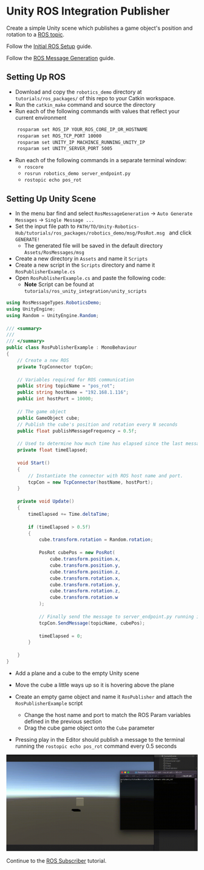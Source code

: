 # Unity ROS Integration Publisher

Create a simple Unity scene which publishes a game object's position and rotation to a [ROS topic](http://wiki.ros.org/ROS/Tutorials/UnderstandingTopics#ROS_Topics).

Follow the [Initial ROS Setup](setup.md) guide.

Follow the [ROS Message Generation](https://github.com/Unity-Technologies/Unity-Robotics-Hub/blob/master/tutorials/unity_ros_message_generation/message_generation_tutorial.md) guide.

## Setting Up ROS
- Download and copy the `robotics_demo` directory at `tutorials/ros_packages/` of this repo to your Catkin workspace.
- Run the `catkin_make` command and source the directory
- Run each of the following commands with values that reflect your current environment

```bash
    rosparam set ROS_IP YOUR_ROS_CORE_IP_OR_HOSTNAME
    rosparam set ROS_TCP_PORT 10000
    rosparam set UNITY_IP MACHINCE_RUNNING_UNITY_IP
    rosparam set UNITY_SERVER_PORT 5005
```

- Run each of the following commands in a separate terminal window:
	- `roscore`
	- `rosrun robotics_demo server_endpoint.py`
	- `rostopic echo pos_rot`

## Setting Up Unity Scene
- In the menu bar find and select `RosMessageGeneration` -> `Auto Generate Messages` -> `Single Message ...`
- Set the input file path to `PATH/TO/Unity-Robotics-Hub/tutorials/ros_packages/robotics_demo/msg/PosRot.msg ` and click `GENERATE!`
    - The generated file will be saved in the default directory `Assets/RosMessages/msg`
- Create a new directory in `Assets` and name it `Scripts`
- Create a new script in the `Scripts` directory and name it `RosPublisherExample.cs`
- Open `RosPublisherExample.cs` and paste the following code:
	- **Note** Script can be found at `tutorials/ros_unity_integration/unity_scripts`

```csharp
using RosMessageTypes.RoboticsDemo;
using UnityEngine;
using Random = UnityEngine.Random;

/// <summary>
/// 
/// </summary>
public class RosPublisherExample : MonoBehaviour
{
    // Create a new ROS 
    private TcpConnector tcpCon;

    // Variables required for ROS communication
    public string topicName = "pos_rot";
    public string hostName = "192.168.1.116";
    public int hostPort = 10000;

    // The game object 
    public GameObject cube;
    // Publish the cube's position and rotation every N seconds
    public float publishMessageFrequency = 0.5f;

    // Used to determine how much time has elapsed since the last message was published
    private float timeElapsed;

    void Start()
    {
        // Instantiate the connector with ROS host name and port.
        tcpCon = new TcpConnector(hostName, hostPort);
    }

    private void Update()
    {
        timeElapsed += Time.deltaTime;
        
        if (timeElapsed > 0.5f)
        {
            cube.transform.rotation = Random.rotation;
            
            PosRot cubePos = new PosRot(
                cube.transform.position.x,
                cube.transform.position.y,
                cube.transform.position.z,
                cube.transform.rotation.x,
                cube.transform.rotation.y,
                cube.transform.rotation.z,
                cube.transform.rotation.w
            );

            // Finally send the message to server_endpoint.py running in ROS
            tcpCon.SendMessage(topicName, cubePos);
            
            timeElapsed = 0;
        }

    }
}
```

- Add a plane and a cube to the empty Unity scene
- Move the cube a little ways up so it is hovering above the plane
- Create an empty game object and name it `RosPublisher` and attach the `RosPublisherExample` script
	- Change the host name and port to match the ROS Param variables defined in the previous section
	- Drag the cube game object onto the `Cube` parameter

- Pressing play in the Editor should publish a message to the terminal running the `rostopic echo pos_rot` command every 0.5 seconds

![](images/tcp_1.gif)

Continue to the [ROS Subscriber](subscriber.md) tutorial.